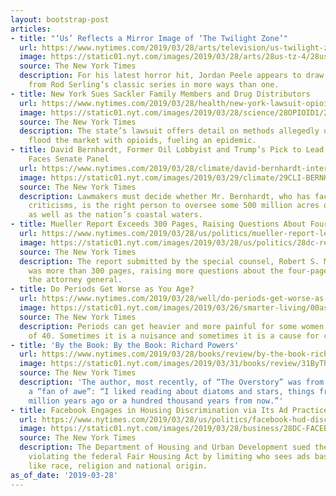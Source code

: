 ```yaml
---
layout: bootstrap-post
articles:
- title: "‘Us’ Reflects a Mirror Image of ‘The Twilight Zone’"
  url: https://www.nytimes.com/2019/03/28/arts/television/us-twilight-zone-mirror-image.html
  image: https://static01.nyt.com/images/2019/03/28/arts/28us-tz-4/28us-tz-4-facebookJumbo.jpg
  source: The New York Times
  description: For his latest horror hit, Jordan Peele appears to draw inspiration
    from Rod Serling’s classic series in more ways than one.
- title: New York Sues Sackler Family Members and Drug Distributors
  url: https://www.nytimes.com/2019/03/28/health/new-york-lawsuit-opioids-sacklers-distributors.html
  image: https://static01.nyt.com/images/2019/03/28/science/28OPIOID1/28OPIOID1-facebookJumbo.jpg
  source: The New York Times
  description: The state’s lawsuit offers detail on methods allegedly used to the
    flood the market with opioids, fueling an epidemic.
- title: David Bernhardt, Former Oil Lobbyist and Trump’s Pick to Lead Interior Dept.,
    Faces Senate Panel
  url: https://www.nytimes.com/2019/03/28/climate/david-bernhardt-interior-secretary-senate.html
  image: https://static01.nyt.com/images/2019/03/29/climate/29CLI-BERNHARDT1/29CLI-BERNHARDT1-facebookJumbo.jpg
  source: The New York Times
  description: Lawmakers must decide whether Mr. Bernhardt, who has faced conflict-of-interest
    criticisms, is the right person to oversee some 500 million acres of public land
    as well as the nation’s coastal waters.
- title: Mueller Report Exceeds 300 Pages, Raising Questions About Four-Page Summary
  url: https://www.nytimes.com/2019/03/28/us/politics/mueller-report-length.html
  image: https://static01.nyt.com/images/2019/03/28/us/politics/28dc-report/28dc-report-facebookJumbo.jpg
  source: The New York Times
  description: The report submitted by the special counsel, Robert S. Mueller III,
    was more than 300 pages, raising more questions about the four-page summary of
    the attorney general.
- title: Do Periods Get Worse as You Age?
  url: https://www.nytimes.com/2019/03/28/well/do-periods-get-worse-as-you-age.html
  image: https://static01.nyt.com/images/2019/03/26/smarter-living/00askheavyperiods/00askheavyperiods-facebookJumbo.jpg
  source: The New York Times
  description: Periods can get heavier and more painful for some women after the age
    of 40. Sometimes it is a nuisance and sometimes it is a cause for concern.
- title: 'By the Book: By the Book: Richard Powers'
  url: https://www.nytimes.com/2019/03/28/books/review/by-the-book-richard-powers.html
  image: https://static01.nyt.com/images/2019/03/31/books/review/31ByTheBook-SUB01/31ByTheBook-SUB01-facebookJumbo.jpg
  source: The New York Times
  description: 'The author, most recently, of “The Overstory” was from an early age
    a “fan of awe”: “I liked reading about diatoms and stars, things from four hundred
    million years ago or a hundred thousand years from now.”'
- title: Facebook Engages in Housing Discrimination via Its Ad Practices, U.S. Says
  url: https://www.nytimes.com/2019/03/28/us/politics/facebook-hud-discrimination.html
  image: https://static01.nyt.com/images/2019/03/28/business/28DC-FACEBOOK-promo/28DC-FACEBOOK-facebookJumbo.jpg
  source: The New York Times
  description: The Department of Housing and Urban Development sued the company for
    violating the federal Fair Housing Act by limiting who sees ads based on characteristics
    like race, religion and national origin.
as_of_date: '2019-03-28'
---
```


